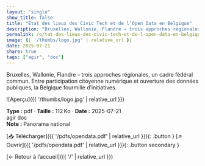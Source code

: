 ```yaml
---
layout: "single"
show_title: false
title: "État des lieux des Civic Tech et de l’Open Data en Belgique"
description: "Bruxelles, Wallonie, Flandre – trois approches régionales, un cadre fédéral commun. Entre participation citoyenne numérique et ouverture des données publiques, la Belgique fourmille d’initiatives."
permalink: /o/tat-des-lieux-des-civic-tech-et-de-l-open-data-en-belgique/
image: {{ '/thumbs/logo.jpg' | relative_url }}
date: 2025-07-21
share: true
tags: ["agir", "doc"]
---
```



Bruxelles, Wallonie, Flandre – trois approches régionales, un cadre fédéral commun. Entre participation citoyenne numérique et ouverture des données publiques, la Belgique fourmille d’initiatives.

![Aperçu]({{ '/thumbs/logo.jpg' | relative_url }})

<div class="info-box"><strong>Type :</strong> pdf · <strong>Taille :</strong> 112 Ko · <strong>Date :</strong> 2025-07-21</div>

<div class="tags"><span class="tag">agir</span> <span class="tag">doc</span></div>

<div class="notice notice--info"><strong>Note :</strong> Panorama national</div>

[📥 Télécharger]({{ '/pdfs/opendata.pdf' | relative_url }}){: .button }
[↗ Ouvrir]({{ '/pdfs/opendata.pdf' | relative_url }}){: .button secondary }

[← Retour à l’accueil]({{ '/' | relative_url }})
